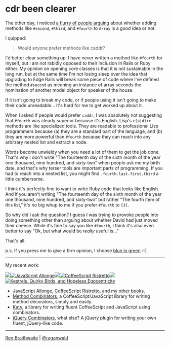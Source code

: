 cdr been clearer
===

The other day, I noticed [a flurry of people arguing](http://github.com/rails/rails/commit/22af62cf486721ee2e45bb720c42ac2f4121faf4#comments "Comments on a commit to rails") about whether adding methods like `#second`, `#third`, and `#fourth` to `Array` is a good idea or not.

I quipped:

> Would anyone prefer methods like caddr?

I'd better clear something up. I have never written a method like `#fourth` for myself, but I am not rabidly opposed to their inclusion in Rails or Ruby either. My opinion on opening core classes is that it is not sustainable in the long run, but at the same time I'm not losing sleep over the idea that upgrading to Edge Rails will break some piece of code where I've defined the method `#second` as meaning an instance of array seconds the nomination of another model object for speaker of the house.

If it isn't going to break my code, or if people using it isn't going to make their code unreadable... It's hard for me to get worked up about it.

When I asked if people would prefer `caddr`, I was absolutely not suggesting that `#fourth` was clearly superior because it's English. Lisp's `c(a|d)+r` methods are like specialized tools. They are readable to professional Lisp programmers because (a) they are a standard part of the language, and (b) they are more powerful than `#fourth` because they can reach into any arbitrary nested list and extract a node.

Words become unwieldy when you need a lot of them to get the job done. That's why I don't write "The fourteenth day of the sixth month of the year one thousand, nine hundred, and sixty-two" when people ask me my birth date, and that's why terser tools are important parts of programming. If you had to reach into a nested list, you might find `.fourth.last.first.third` a little cumbersome.

I think it's perfectly fine to want to write Ruby code that looks like English. And if you aren't writing "The fourteenth day of the sixth month of the year one thousand, nine hundred, and sixty-two" but rather "The fourth item of this list," it's no big whup to me if you prefer `#fourth` to `[3]`.

So why did I ask the question? I guess I was trying to provoke people into doing something other than arguing about whether David had just moved their cheese. While it's fine to say you like `#fourth`, I think it's also even better to say "Ok, but what would be *really* useful is..." 

That's all.

p.s. If you press me to give a firm opinion, I choose [blue in green](http://bikeshed.com) :-)

---

My recent work:

![](http://i.minus.com/iL337yTdgFj7.png)[![JavaScript Allonge](http://i.minus.com/iW2E1A8M5UWe6.jpeg)](http://leanpub.com/javascript-allonge "JavaScript Allongé")![](http://i.minus.com/iL337yTdgFj7.png)[![CoffeeScript Ristretto](http://i.minus.com/iMmGxzIZkHSLD.jpeg)](http://leanpub.com/coffeescript-ristretto "CoffeeScript Ristretto")![](http://i.minus.com/iL337yTdgFj7.png)[![Kestrels, Quirky Birds, and Hopeless Egocentricity](http://i.minus.com/ibw1f1ARQ4bhi1.jpeg)](http//leanpub.com/combinators "Kestrels, Quirky Birds, and Hopeless Egocentricity")

* [JavaScript Allonge](http://leanpub.com/javascript-allonge), [CoffeeScript Ristretto](http://leanpub.com/coffeescript-ristretto), and my [other books](http://leanpub.com/u/raganwald).
* [Method Combinators](https://github.com/raganwald/method-combinators), a CoffeeScript/JavaScript library for writing method decorators, simply and easily.
* [Katy](http://github.com/raganwald/Katy), a library for writing fluent CoffeeScript and JavaScript using combinators.
* [jQuery Combinators](http://githiub.com/raganwald/jquery-combinators), what else? A jQuery plugin for writing your own fluent, jQuery-like code.  

---

[Reg Braithwaite](http://braythwayt.com) | [@raganwald](http://twitter.com/raganwald)